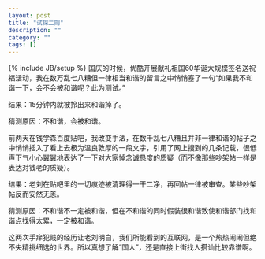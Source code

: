 ```yaml
---
layout: post
title: "试探二则"
description: ""
category: ""
tags: []
---
```

{% include JB/setup %}
国庆的时候，优酷开展献礼祖国60华诞大规模签名送祝福活动，我在数万乱七八糟但一律相当和谐的留言之中悄悄塞了一句“如果我不和谐一下，会不会被和谐呢？此为测试。”

结果：15分钟内就被拎出来和谐掉了。

猜测原因：不和谐，会被和谐。

 

前两天在钱学森百度贴吧，我改变手法，在数千乱七八糟且并非一律和谐的帖子之中悄悄插入了看上去极为温良敦厚的一段文字，引用了网上搜到的几条记载，很低声下气小心翼翼地表达了一下对大家悼念诚恳度的质疑（而不像那些吵架帖一样是表达对钱老的质疑）。

结果：老刘在贴吧里的一切痕迹被清理得一干二净，再回帖一律被审查。某些吵架帖反而安然无恙。

猜测原因：不和谐不一定被和谐，但在不和谐的同时假装很和谐致使和谐部门找和谐点找得太累，一定被和谐。

 

这两次手痒犯贱的经历让老刘明白，我们所能看到的互联网，是一个热热闹闹但绝不失精挑细选的世界。所以真想了解“国人”，还是直接上街找人搭讪比较靠谱啊。
